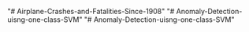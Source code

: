 "# Airplane-Crashes-and-Fatalities-Since-1908" 
"# Anomaly-Detection-uisng-one-class-SVM" 
"# Anomaly-Detection-uisng-one-class-SVM" 

